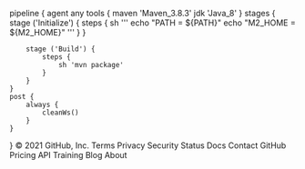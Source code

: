 pipeline {
    agent any
    tools {
        maven 'Maven_3.8.3'
        jdk 'Java_8'
    }
    stages {
        stage ('Initialize') {
            steps {
                sh '''
                    echo "PATH = ${PATH}"
                    echo "M2_HOME = ${M2_HOME}"
                '''
            }
        }

        stage ('Build') {
            steps {
                sh 'mvn package' 
            }
        }
    }
    post { 
        always { 
            cleanWs()
        }
    }
}
© 2021 GitHub, Inc.
Terms
Privacy
Security
Status
Docs
Contact GitHub
Pricing
API
Training
Blog
About
